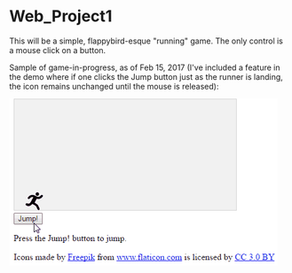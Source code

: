 # Web_Project1

This will be a simple, flappybird-esque "running" game. The only control is a mouse click on a button.

Sample of game-in-progress, as of Feb 15, 2017 (I've included a feature in the demo where if one clicks the Jump button just as the runner is landing, the icon remains unchanged until the mouse is released):

![alt text](https://github.com/alyssadmoore/Web_Project1/blob/master/demo_1.gif)
